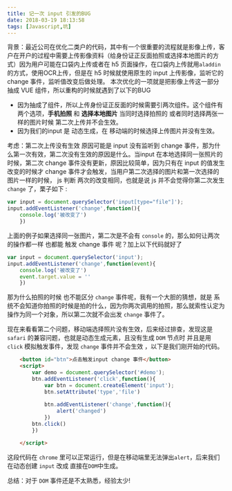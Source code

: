 ```yaml
---
title: 记一次 input 引发的BUG
date: 2018-03-19 18:13:58
tags: [Javascript,坑]
---
```


背景：最近公司在优化二类户的代码，其中有一个很重要的流程就是影像上传，客户在开户的过程中需要上传影像资料（给身份证正反面拍照或选择本地图片的方式）因为用户可能在口袋内上传或者在 h5 页面操作，在口袋内上传就用`aladdin`的方式，使用OCR上传，但是在 h5 时候就使用原生的 input 上传影像，监听它的 change 事件，监听值改变后做处理。
 本次优化的一项就是把影像上传这一部分抽成 VUE 组件，所以重构的时候就遇到了以下的BUG
 - 因为抽成了组件，所以上传身份证正反面的时候需要引两次组件。这个组件有两个选项，**手机拍照** 和 **选择本地图片** 当同时选择拍照的 或者同时选择两张一样的图片时候 第二次上传并不会生效。
 - 因为我们的input 是 动态生成，在 移动端的时候选择上传图片并没有生效。


考虑：第二次上传没有生效 原因可能是 input 没有监听到 change 事件，那为什么第一次有效，第二次没有生效的原因是什么。当input 在本地选择同一张照片的时候，第二次 change 事件没有更新，原因比较简单，因为只有在 input 的值发生改变的时候才 change 事件才会触发，当用户第二次选择的图片和第一次选择的图片一样的时候， js 判断 两次的改变相同，也就是说 js 并不会觉得你第二次发生 `change` 了，栗子如下 :
```javascript
var input = document.querySelector('input[type="file"]');
input.addEventListener('change',function(){
	console.log('被改变了')
	})
```
上面的例子如果选择同一张图片，第二次是不会有 `console` 的，那么如何让两次的操作都一样 也都能 触发 change 事件 呢？加上以下代码就好了

```javascript
var input = document.querySelector('input');
input.addEventListener('change',function(event){
	console.log('被改变了')
	event.target.value = ''
	})
```
那为什么拍照的时候 也不能区分 `change` 事件呢，我有一个大胆的猜想，就是 系统不会知道你拍照的时候是拍的什么，因为你两次调用的拍照，那么就索性认定为操作为同一个对象，所以第二次就不会出发 `change` 事件了。


现在来看看第二个问题，移动端选择照片没有生效，后来经过排查，发现这是 `safari` 的兼容问题，也就是动态生成元素，且没有生成 `DOM` 节点时 并且是用`click` 模拟触发事件，发现 `change` 事件并不会生效 ，以下是我们刚开始的代码。

``` html
	<button id="btn">点击触发input change 事件</button>
	<script>
		var demo = document.querySelector('#demo');
		btn.addEventListener('click',function(){
			var btn = document.createElement('input');
			btn.setAttribute('type','file')
			
			btn.addEventListener('change',function(){
				alert('changed')
			})
		btn.click()
		})

	</script>
```

这段代码在 `chrome` 里可以正常运行，但是在移动端里无法弹出`alert`，后来我们在动态创建 `input` 改成 直接在`DOM`中生成。

总结：对于 `DOM` 事件还是不太熟悉，经验太少! 